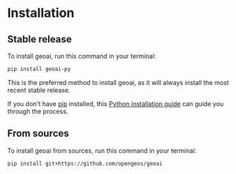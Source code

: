 # Installation

## Stable release

To install geoai, run this command in your terminal:

```bash
pip install geoai-py
```

This is the preferred method to install geoai, as it will always install the most recent stable release.

If you don't have [pip](https://pip.pypa.io) installed, this [Python installation guide](http://docs.python-guide.org/en/latest/starting/installation/) can guide you through the process.

## From sources

To install geoai from sources, run this command in your terminal:

```bash
pip install git+https://github.com/opengeos/geoai
```
